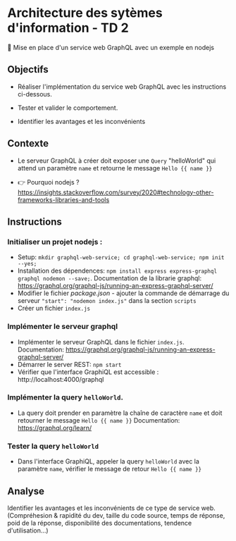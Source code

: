 # Architecture des sytèmes d'information - TD 2

📢 Mise en place d'un service web GraphQL avec un exemple en nodejs

## Objectifs

- Réaliser l'implémentation du service web GraphQL avec les instructions ci-dessous.

- Tester et valider le comportement.

- Identifier les avantages et les inconvénients

## Contexte

- Le serveur GraphQL à créer doit exposer une `Query` "helloWorld" qui attend un paramètre `name` et retourne le message `Hello {{ name }}`

- 👉 Pourquoi nodejs ? https://insights.stackoverflow.com/survey/2020#technology-other-frameworks-libraries-and-tools

## Instructions

### Initialiser un projet nodejs :

- Setup: `mkdir graphql-web-service; cd graphql-web-service; npm init --yes;`
- Installation des dépendences: `npm install express express-graphql graphql nodemon --save;`. Documentation de la librarie graphql: https://graphql.org/graphql-js/running-an-express-graphql-server/
- Modifier le fichier _package.json_ - ajouter la commande de démarrage du serveur `"start": "nodemon index.js"` dans la section `scripts`
- Créer un fichier `index.js`

### Implémenter le serveur graphql

- Implémenter le serveur GraphQL dans le fichier `index.js`. Documentation: https://graphql.org/graphql-js/running-an-express-graphql-server/
- Démarrer le server REST: `npm start`
- Vérifier que l'interface GraphiQL est accessible : http://localhost:4000/graphql

### Implémenter la query `helloWorld`.

- La query doit prender en paramètre la chaîne de caractère `name` et doit retourner le message `Hello {{ name }}` Documentation: https://graphql.org/learn/

### Tester la query `helloWorld`

- Dans l'interface GraphiQL, appeler la query `helloWorld` avec la paramètre `name`, vérifier le message de retour `Hello {{ name }}`

## Analyse

Identifier les avantages et les inconvénients de ce type de service web.
(Compréhesion & rapidité du dev, taille du code source, temps de réponse, poid de la réponse, disponibilité des documentations, tendence d'utilisation...)
